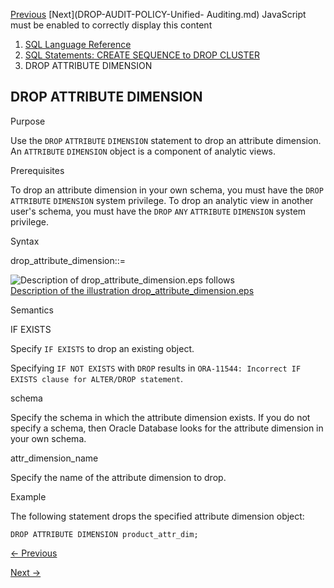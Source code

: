 [Previous](DROP-ANALYTIC-VIEW.md) [Next](DROP-AUDIT-POLICY-Unified-
Auditing.md) JavaScript must be enabled to correctly display this content

  1. [SQL Language Reference ](index.md)
  2. [SQL Statements: CREATE SEQUENCE to DROP CLUSTER](SQL-Statements-CREATE-SEQUENCE-to-DROP-CLUSTER.md)
  3. DROP ATTRIBUTE DIMENSION

## DROP ATTRIBUTE DIMENSION

Purpose

Use the `DROP` `ATTRIBUTE` `DIMENSION` statement to drop an attribute
dimension. An `ATTRIBUTE` `DIMENSION` object is a component of analytic views.

Prerequisites

To drop an attribute dimension in your own schema, you must have the `DROP`
`ATTRIBUTE` `DIMENSION` system privilege. To drop an analytic view in another
user's schema, you must have the `DROP` `ANY` `ATTRIBUTE` `DIMENSION` system
privilege.

Syntax

drop_attribute_dimension::=

![Description of drop_attribute_dimension.eps
follows](https://docs.oracle.com/en/database/oracle/oracle-database/23/sqlrf/img/drop_attribute_dimension.gif)  
[Description of the illustration
drop_attribute_dimension.eps](img_text/drop_attribute_dimension.md)

Semantics

IF EXISTS

Specify `IF EXISTS` to drop an existing object.

Specifying `IF NOT EXISTS` with `DROP` results in `ORA-11544: Incorrect IF
EXISTS clause for ALTER/DROP statement`.

schema

Specify the schema in which the attribute dimension exists. If you do not
specify a schema, then Oracle Database looks for the attribute dimension in
your own schema.

attr_dimension_name

Specify the name of the attribute dimension to drop.

Example

The following statement drops the specified attribute dimension object:

    
    
    DROP ATTRIBUTE DIMENSION product_attr_dim;


[← Previous](DROP-ANALYTIC-VIEW.md)

[Next →](DROP-AUDIT-POLICY-Unified-Auditing.md)
